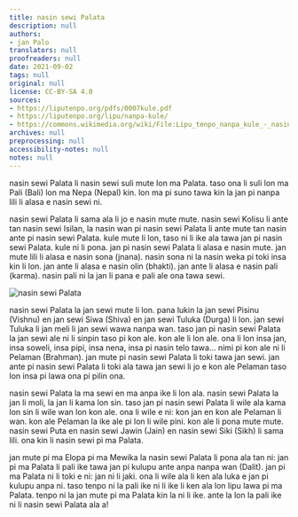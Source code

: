 ```yaml
---
title: nasin sewi Palata
description: null
authors:
- jan Palo
translators: null
proofreaders: null
date: 2021-09-02
tags: null
original: null
license: CC-BY-SA 4.0
sources:
- https://liputenpo.org/pdfs/0007kule.pdf
- https://liputenpo.org/lipu/nanpa-kule/
- https://commons.wikimedia.org/wiki/File:Lipu_tenpo_nanpa_kule_-_nasin_sewi_Palata.png
archives: null
preprocessing: null
accessibility-notes: null
notes: null
---
```


nasin sewi Palata li nasin sewi suli mute lon ma Palata. taso ona li suli lon ma Pali (Bali) lon ma Nepa (Nepal) kin. lon ma pi suno tawa kin la jan pi nanpa lili li alasa e nasin sewi ni.

nasin sewi Palata li sama ala li jo e nasin mute mute. nasin sewi Kolisu li ante tan nasin sewi Isilan, la nasin wan pi nasin sewi Palata li ante mute tan nasin ante pi nasin sewi Palata. kule mute li lon, taso ni li ike ala tawa jan pi nasin sewi Palata. kule ni li pona. jan pi nasin sewi Palata li alasa e nasin mute. jan mute lili li alasa e nasin sona (jnana). nasin sona ni la nasin weka pi toki insa kin li lon. jan ante li alasa e nasin olin (bhakti). jan ante li alasa e nasin pali (karma). nasin pali ni la jan li pana e pali ale ona tawa sewi.

![nasin sewi Palata](https://upload.wikimedia.org/wikipedia/commons/a/a6/Lipu_tenpo_nanpa_kule_-_nasin_sewi_Palata.png)

nasin sewi Palata la jan sewi mute li lon. pana lukin la jan sewi Pisinu (Vishnu) en jan sewi Siwa (Shiva) en jan sewi Tuluka (Durga) li lon. jan sewi Tuluka li jan meli li jan sewi wawa nanpa wan. taso jan pi nasin sewi Palata la jan sewi ale ni li sinpin taso pi kon ale. kon ale li lon ale. ona li lon insa jan, insa soweli, insa pipi, insa nena, insa pi nasin telo tawa… nimi pi kon ale ni li Pelaman (Brahman). jan mute pi nasin sewi Palata li toki tawa jan sewi. jan ante pi nasin sewi Palata li toki ala tawa jan sewi li jo e kon ale Pelaman taso lon insa pi lawa ona pi pilin ona.

nasin sewi Palata la ma sewi en ma anpa ike li lon ala. nasin sewi Palata la jan li moli, la jan li kama lon sin. taso jan pi nasin sewi Palata li wile ala kama lon sin li wile wan lon kon ale. ona li wile e ni: kon jan en kon ale Pelaman li wan. kon ale Pelaman la ike ale pi lon li wile pini. kon ale li pona mute mute. nasin sewi Puta en nasin sewi Jawin (Jain) en nasin sewi Siki (Sikh) li sama lili. ona kin li nasin sewi pi ma Palata.

jan mute pi ma Elopa pi ma Mewika la nasin sewi Palata li pona ala tan ni: jan pi ma Palata li pali ike tawa jan pi kulupu ante anpa nanpa wan (Dalit). jan pi ma Palata ni li toki e ni: jan ni li jaki. ona li wile ala li ken ala luka e jan pi kulupu anpa ni. taso tenpo ni la pali ike ni li ike li ken ala lon lipu lawa pi ma Palata. tenpo ni la jan mute pi ma Palata kin la ni li ike. ante la lon la pali ike ni li nasin sewi Palata ala a!